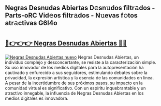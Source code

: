 ## Negras Desnudas Abiertas D𝚎sn𝚞dos filtr𝚊dos - Parts-oRC Vid𝚎os filtr𝚊dos - N𝚞evas f𝚘tos atr𝚊ctivas G6I4o

# <h2><a href="http://mb68clv.tromn.icu/?c=Negras+Desnudas+Abiertas">🔗👉👉👉 Negras Desnudas Abiertas 🔗🔗</a></h2>

[![Negras Desnudas Abiertas nuevo](https://i.imgur.com/pEAQMta.gif)](http://mb68clv.tromn.icu/?c=Negras+Desnudas+Abiertas)
Negras Desnudas Abiertas, un individuo complejo y desconcertante, se resiste a la caracterización simple. Su uso innovador de los medios digitales para la autopresentación ha cautivado y enfurecido a sus seguidores, estimulando debates sobre la privacidad, la expresión artística y la esencia de las comunidades en línea. A pesar de la incertidumbre de sus próximos pasos, su impacto en la comunidad virtual es significativo. Con un espíritu inquebrantable y un atractivo innegable, la influencia de Negras Desnudas Abiertas en los medios digitales es innovadora.
